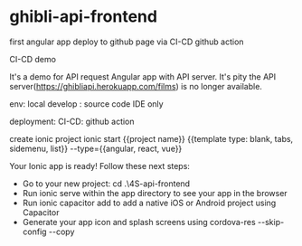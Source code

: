 # ghibli-api-frontend
first angular app deploy to github page via CI-CD github action

CI-CD demo

It's a demo for API request Angular app with API server. It's pity the API server(https://ghibliapi.herokuapp.com/films) is no longer available.

env: local develop : source code IDE only

deployment: CI-CD: github action

create ionic project
ionic start {{project name}} {{template type: blank, tabs, sidemenu, list}} --type={{angular, react, vue}}

Your Ionic app is ready! Follow these next steps:

- Go to your new project: cd .\4S-api-frontend
- Run ionic serve within the app directory to see your app in the browser
- Run ionic capacitor add to add a native iOS or Android project using Capacitor
- Generate your app icon and splash screens using cordova-res --skip-config --copy

